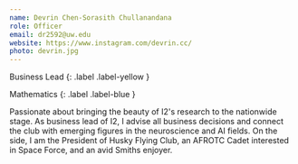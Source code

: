 ```yaml
---
name: Devrin Chen-Sorasith Chullanandana 
role: Officer
email: dr2592@uw.edu
website: https://www.instagram.com/devrin.cc/
photo: devrin.jpg
---
```


Business Lead
{: .label .label-yellow }

Mathematics
{: .label .label-blue }

Passionate about bringing the beauty of I2's research to the nationwide stage. As business lead of I2, I advise all business decisions and connect the club with emerging figures in the neuroscience and AI fields. On the side, I am the President of Husky Flying Club, an AFROTC Cadet interested in Space Force, and an avid Smiths enjoyer.
